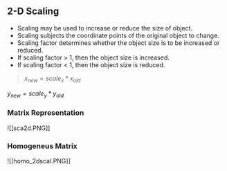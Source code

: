 ## 2-D Scaling

-   Scaling may be used to increase or reduce the size of object.
-   Scaling subjects the coordinate points of the original object to change.
-   Scaling factor determines whether the object size is to be increased or reduced.
-   If scaling factor > 1, then the object size is increased.
-   If scaling factor < 1, then the object size is reduced.

>
>$x_{new} = scale_{x} * x_{old}$
>
  $y_{new} = scale_{y} * y_{old}$
>

### Matrix Representation

![[sca2d.PNG]]

### Homogeneus Matrix

![[homo_2dscal.PNG]]
